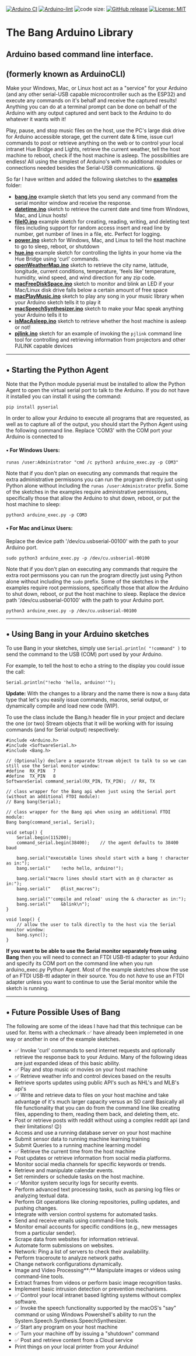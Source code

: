 [![Arduino CI](https://github.com/ripred/Bang/workflows/Arduino%20CI/badge.svg)](https://github.com/marketplace/actions/arduino_ci)
[![Arduino-lint](https://github.com/ripred/Bang/actions/workflows/arduino-lint.yml/badge.svg)](https://github.com/ripred/Bang/actions/workflows/arduino-lint.yml)
![code size:](https://img.shields.io/github/languages/code-size/ripred/Bang)
[![GitHub release](https://img.shields.io/github/release/ripred/Bang.svg?maxAge=3600)](https://github.com/ripred/Bang/releases)
[![License: MIT](https://img.shields.io/badge/license-MIT-green.svg)](https://github.com/ripred/Bang/blob/master/LICENSE)

# The Bang Arduino Library
## Arduino based command line interface.
## (formerly known as ArduinoCLI)
Make your Windows, Mac, or Linux host act as a "service" for your Arduino (and any other serial-USB capable microcontroller such as the ESP32) and execute any commands on it's behalf and receive the captured results! Anything you can do at a terminal prompt can be done on behalf of the Arduino with any output captured and sent back to the Arduino to do whatever it wants with it!

Play, pause, and stop music files on the host, use the PC's large disk drive for Arduino accessible storage, get the current date & time, issue curl commands to post or retrieve anything on the web or to control your local intranet Hue Bridge and Lights, retrieve the current weather, tell the host machine to reboot, check if the host machine is asleep. The possibilities are endless! All using the simplest of Arduino's with no additional modules or connections needed besides the Serial-USB communications. 😃

So far I have written and added the following sketches to the **[examples](https://github.com/ripred/Bang/tree/main/examples)** folder:

-   **[bang.ino](https://github.com/ripred/Bang/blob/main/examples/bang/bang.ino)** example sketch that lets you send any command from the serial monitor window and receive the response.
-   **[datetime.ino](https://github.com/ripred/Bang/blob/main/examples/datetime/datetime.ino)** sketch to retrieve the current date and time from Windows, Mac, and Linux hosts!
-   **[fileIO.ino](https://github.com/ripred/Bang/blob/main/examples/fileIO/fileIO.ino)** example sketch for creating, reading, writing, and deleting text files including support for random access insert and read line by number, get number of lines in a file, etc. Perfect for logging.
-   **[power.ino](https://github.com/ripred/Bang/blob/main/examples/power/power.ino)** sketch for Windows, Mac, and Linux to tell the host machine to go to sleep, reboot, or shutdown
-   **[hue.ino](https://github.com/ripred/Bang/blob/main/examples/hue/hue.ino)** example sketch for controlling the lights in your home via the Hue Bridge using 'curl' commands.
-   **[openWeatherMap.ino](https://github.com/ripred/Bang/blob/main/examples/openWeatherMap/openWeatherMap.ino)** sketch to retrieve the city name, latitude, longitude, current conditions, temperature, 'feels like' temperature, humidity, wind speed, and wind direction for any zip code.
-   **[macFreeDiskSpace.ino](https://github.com/ripred/Bang/blob/main/examples/macFreeDiskSpace/macFreeDiskSpace.ino)** sketch to monitor and blink an LED if your Mac/Linux disk drive falls below a certain amount of free space
-   **[macPlayMusic.ino](https://github.com/ripred/Bang/blob/main/examples/macPlayMusic/macPlayMusic.ino)** sketch to play any song in your music library when your Arduino sketch tells it to play it
-   **[macSpeechSynthesizer.ino](https://github.com/ripred/Bang/blob/main/examples/macSpeechSynthesizer/macSpeechSynthesizer.ino)** sketch to make your Mac speak anything your Arduino tells it to
-   **[isMacAsleep.ino](https://github.com/ripred/Bang/blob/main/examples/isMacAsleep/isMacAsleep.ino)** sketch to retrieve whether the host machine is asleep or not!
-   **[pjlink.ino](https://github.com/ripred/Bang/blob/main/examples/pjlink/pjlink.ino)** sketch for an example of invoking the `pjlink` command line tool for controlling and retrieving information from projectors and other PJLINK capable devices

<!-- &#160; -->
___
## • Starting the Python Agent
Note that the Python module pyserial must be installed to allow the Python Agent to open the virtual serial port to talk to the Arduino. If you do not have it installed you can install it using the command:
```
pip install pyserial
```

In order to allow your Arduino to execute all programs that are requested, as well as to capture all of the output, you should start the Python Agent using the following command line. Replace 'COM3' with the COM port your Arduino is connected to

#### • For Windows Users:
```
runas /user:Administrator "cmd /c python3 arduino_exec.py -p COM3"
```

Note that if you don't plan on executing any commands that require the extra administrative permissons you can run the program directly just using Python alone without including the `runas /user:Administrator` prefix. Some of the sketches in the examples require administrative permissions, specifically those that allow the Arduino to shut down, reboot, or put the host machine to sleep:

```
python3 arduino_exec.py -p COM3
```

#### • For Mac and Linux Users:
Replace the device path '/dev/cu.usbserial-00100' with the path to your Arduino port.

```
sudo python3 arduino_exec.py -p /dev/cu.usbserial-00100
```

Note that if you don't plan on executing any commands that require the extra root permissons you can run the program directly just using Python alone without including the `sudo` prefix. Some of the sketches in the examples require root permissions, specifically those that allow the Arduino to shut down, reboot, or put the host machine to sleep. Replace the device path '/dev/cu.usbserial-00100' with the path to your Arduino port.

```
python3 arduino_exec.py -p /dev/cu.usbserial-00100
```

<!-- &#160; -->
___
## • Using Bang in your Arduino sketches

To use Bang in your sketches, simply use `Serial.println( "!command" )` to send the command to the USB (COM) port used by your Arduino.

For example, to tell the host to echo a string to the display you could issue the call:

`Serial.println("!echo 'hello, arduino!'");`

**Update:** With the changes to a library and the name there is now a `Bang` data type that let's you easily issue commands, macros, serial output, or dynamically compile and load new code (WIP).

To use the class include the Bang.h header file in your project and declare the one (or two) Stream objects that it will be working with for issuing commands (and for Serial output) respectively:
```
#include <Arduino.h>
#include <SoftwareSerial.h>
#include <Bang.h>

// (Optionally) declare a separate Stream object to talk to so we can still use the Serial monitor window:
#define  RX_PIN   7
#define  TX_PIN   8
SoftwareSerial command_serial(RX_PIN, TX_PIN);  // RX, TX

// class wrapper for the Bang api when just using the Serial port (without an additional FTDI module):
// Bang bang(Serial);

// class wrapper for the Bang api when using an additional FTDI module:
Bang bang(command_serial, Serial);

void setup() {
    Serial.begin(115200);
    command_serial.begin(38400);    // the agent defaults to 38400 baud

    bang.serial("executable lines should start with a bang ! character as in:");
    bang.serial("    !echo hello, arduino!");

    bang.serial("macro lines should start with an @ character as in:");
    bang.serial("    @list_macros");

    bang.serial("'compile and reload' using the & character as in:");
    bang.serial("    &blink\n");
}

void loop() {
    // allow the user to talk directly to the host via the Serial monitor window:
    bang.sync();
}
```

**If you want to be able to use the Serial monitor separately from using Bang** then you will need to connect an FTDI USB-ttl adapter to your Arduino and specify its COM port on the command line when you run arduino_exec.py Python Agent. Most of the example sketches show the use of an FTDI USB-ttl adapter in their source. You do not *have* to use an FTDI adapter unless you want to continue to use the Serial monitor while the sketch is running.

<!-- &#160; -->
___
## • Future Possible Uses of Bang

The following are some of the ideas I have had that this technique can be used for. Items with a checkmark ✅ have already been implemeted in one way or another in one of the example sketches. 

* ✅ Invoke 'curl' commands to send internet requests and optionally retrieve the response back to your Arduino. Many of the following ideas are just expanded ideas of this basic ability.
* ✅ Play and stop music or movies on your host machine
* ✅ Retrieve weather info and control devices based on the results
* Retrieve sports updates using public API's such as NHL's and MLB's api's
* ✅ Write and retrieve data to files on your host machine and take advantage of it's much larger capacity versus an SD card! Basically all file functionality that you can do from the command line like creating files, appending to them, reading them back, and deleting them, etc.
* Post or retrieve posts with reddit without using a complex reddit api (and their limitations! 😉)
* Access and use a running database server on your host machine
* Submit sensor data to running machine learning training
* Submit Queries to a running machine learning model
* ✅ Retrieve the current time from the host machine
* Post updates or retrieve information from social media platforms.
* Monitor social media channels for specific keywords or trends.
* Retrieve and manipulate calendar events.
* Set reminders or schedule tasks on the host machine.
* ✅ Monitor system security logs for security events.
* Perform advanced text processing tasks, such as parsing log files or analyzing textual data.
* Perform Git operations like cloning repositories, pulling updates, and pushing changes.
* Integrate with version control systems for automated tasks.
* Send and receive emails using command-line tools.
* Monitor email accounts for specific conditions (e.g., new messages from a particular sender).
* Scrape data from websites for information retrieval.
* Automate form submissions on websites.
* Network: Ping a list of servers to check their availability.
* Perform traceroute to analyze network paths.
* Change network configurations dynamically.
* Image and Video Processing\*\*:\*\* Manipulate images or videos using command-line tools.
* Extract frames from videos or perform basic image recognition tasks.
* Implement basic intrusion detection or prevention mechanisms.
* ✅ Control your local intranet based lighting systems without complex software.
* ✅ Invoke the speech functionality supported by the macOS's "say" command or using Windows Powershell's ability to run the System.Speech.Synthesis.SpeechSynthesizer.
* ✅ Start any program on your host machine
* ✅ Turn your machine off by issuing a "shutdown" command
* ✅ Post and retrieve content from a Cloud service
* Print things on your local printer from your Arduino!
